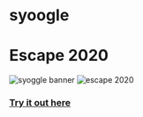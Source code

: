 # syoogle
<h1>Escape 2020</h1>
<img src="https://i.ibb.co/7nkpMs1/escape2020-Small.png" alt="syoggle banner"/>
<img src="https://user-images.githubusercontent.com/39486276/138925230-b158cac5-1f47-4667-b4f2-4435ce8d27c7.jpeg" alt="escape 2020"/>
<a href="https://syoogle.netlify.app/#/"><h3>Try it out here</h3></a>
